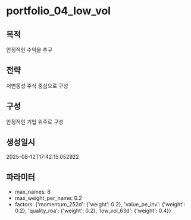 # portfolio_04_low_vol

## 목적
안정적인 수익을 추구

## 전략
저변동성 주식 중심으로 구성

## 구성
안정적인 기업 위주로 구성

## 생성일시
2025-08-12T17:42:15.052922

## 파라미터
- max_names: 8
- max_weight_per_name: 0.2
- factors: {'momentum_252d': {'weight': 0.2}, 'value_pe_inv': {'weight': 0.2}, 'quality_roa': {'weight': 0.2}, 'low_vol_63d': {'weight': 0.4}}
